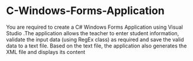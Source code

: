 # C-Windows-Forms-Application
You are required to create a C# Windows Forms Application using Visual Studio .The application allows the teacher to enter student information, validate the input data (using RegEx class) as required and save the valid data to a text file. Based on the text file, the application also generates the XML file and displays its content
